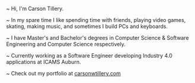 ~ Hi, I'm Carson Tillery. 

~ In my spare time I like spending time with friends, playing video games, skating, making music, and sometimes I build PCs and keyboards.

~ I have Master's and Bachelor's degrees in Computer Science & Software Engineering and Computer Science respectively. 

~ Currently working as a Software Engineer developing Industry 4.0 applications at ICAMS Auburn.

~ Check out my portfolio at [carsonwtillery.com](https://carsonwtillery.com/)
